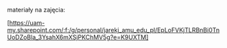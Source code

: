 materiały na zajęcia:

[https://uam-my.sharepoint.com/:f:/g/personal/jarekj_amu_edu_pl/EpLoFVKjTLRBnBi0TnUoDZoBla_3YsahX6mXSjPKChMV5g?e=K9UXTM]